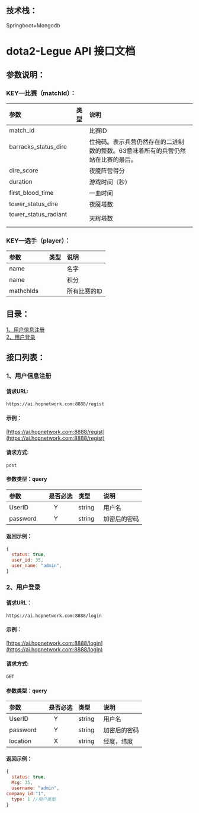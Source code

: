 
## 技术栈：
Springboot+Mongodb
# dota2-Legue API 接口文档
## 参数说明：
### KEY—比赛（matchId）：

|参数|类型|说明|
|:-----|:-------:|:-----|
|match_id     |      |比赛ID|
|barracks_status_dire      |     |位掩码。表示兵营仍然存在的二进制数的整数。63意味着所有的兵营仍然站在比赛的最后。|
dire_score    |      |夜魇阵营得分|
duration     |      |游戏时间（秒）|
first_blood_time    |      |一血时间|
 tower_status_dire    |      |夜魇塔数|
 tower_status_radiant    |      |天辉塔数|

### KEY—选手（player）：
|参数|类型|说明|
|:-----|:-------:|:-----|
|name     |      |名字|
|name     |      |积分|
|mathchIds     |      |所有比赛的ID|
## 目录：

[1、用户信息注册](#1用户信息注册)<br/>
[2、用户登录](#2用户登录)<br/>

## 接口列表：

### 1、用户信息注册

#### 请求URL:  
```
https://ai.hopnetwork.com:8888/regist
```

#### 示例：
 [https://ai.hopnetwork.com:8888/regist](https://ai.hopnetwork.com:8888/regist)

#### 请求方式: 
```
post
```

#### 参数类型：query

|参数|是否必选|类型|说明|
|:-----|:-------:|:-----|:-----|
|UserID      |Y       |string   |用户名|
|password      |Y       |string   |加密后的密码 |

#### 返回示例：

```javascript
{
  status: true,
  user_id: 35,
  user_name: "admin",
}
```

### 2、用户登录

#### 请求URL：
```
https://ai.hopnetwork.com:8888/login

```

#### 示例：
 [https://ai.hopnetwork.com:8888/login](https://ai.hopnetwork.com:8888/login)

#### 请求方式: 
```
GET
```

#### 参数类型：query

|参数|是否必选|类型|说明|
|:-----|:-------:|:-----|:-----|
|UserID      |Y       |string   |用户名|
|password      |Y       |string   |加密后的密码 |
|location      |X       |string   |经度，纬度 |

#### 返回示例：

```javascript
{
  status: true,
  Msg: 35,
  username: "admin",
company_id:"1",
  type: 1 //用户类型
}
```
